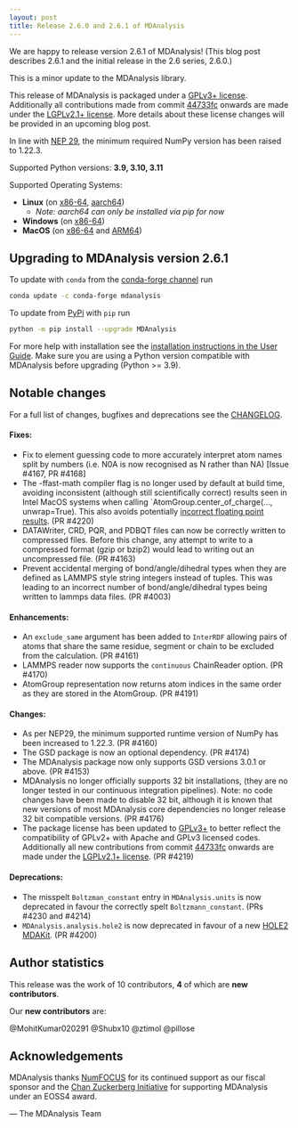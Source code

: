 ```yaml
---
layout: post
title: Release 2.6.0 and 2.6.1 of MDAnalysis
---
```


We are happy to release version 2.6.1 of MDAnalysis!
(This blog post describes 2.6.1 and the initial release in the 2.6 series, 2.6.0.)

This is a minor update to the MDAnalysis library.

This release of MDAnalysis is packaged under a [GPLv3+ license](https://www.gnu.org/licenses/gpl-3.0.en.html).
Additionally all contributions made from commit [44733fc](https://github.com/MDAnalysis/mdanalysis/commit/44733fc214dcfdcc2b7cb3e3705258781bb491bd)
onwards are made under the [LGPLv2.1+ license](https://www.gnu.org/licenses/old-licenses/lgpl-2.1.en.html). More details about these license changes
will be provided in an upcoming blog post.

In line with [NEP 29][], the minimum required NumPy version has
been raised to 1.22.3.

Supported Python versions: **3.9, 3.10, 3.11**

Supported Operating Systems:
  - **Linux** (on [x86-64][], [aarch64][])
    - *Note: aarch64 can only be installed via pip for now*
  - **Windows** (on [x86-64][])
  - **MacOS** (on [x86-64][] and [ARM64][])


## Upgrading to MDAnalysis version 2.6.1

To update with `conda` from the [conda-forge channel][] run

```bash
conda update -c conda-forge mdanalysis
```

To update from [PyPi][] with `pip` run

```bash
python -m pip install --upgrade MDAnalysis
```

For more help with installation see the [installation instructions in the User Guide][]. Make sure you are using a Python version compatible with MDAnalysis before upgrading (Python >= 3.9).


## Notable changes

For a full list of changes, bugfixes and deprecations see the [CHANGELOG][].


#### Fixes:
 - Fix to element guessing code to more accurately interpret atom names split by
   numbers (i.e. N0A is now recognised as N rather than NA) [Issue #4167, PR #4168]
 - The -ffast-math compiler flag is no longer used by default at build time,
   avoiding inconsistent (although still scientifically correct) results seen
   in Intel MacOS systems when calling `AtomGroup.center_of_charge(..., unwrap=True).
   This also avoids potentially [incorrect floating point results][]. (PR #4220)
 - DATAWriter, CRD, PQR, and PDBQT files can now be correctly written to
   compressed files. Before this change, any attempt to write to a compressed
   format (gzip or bzip2) would lead to writing out an uncompressed file. (PR #4163)
 - Prevent accidental merging of bond/angle/dihedral types when they are
   defined as LAMMPS style string integers instead of tuples. This was leading
   to an incorrect number of bond/angle/dihedral types being written to lammps
   data files. (PR #4003)

#### Enhancements:
 - An `exclude_same` argument has been added to `InterRDF` allowing pairs of
   atoms that share the same residue, segment or chain to be excluded from the
   calculation. (PR #4161)
 - LAMMPS reader now supports the `continuous` ChainReader option. (PR #4170)
 - AtomGroup representation now returns atom indices in the same order
   as they are stored in the AtomGroup. (PR #4191)

#### Changes:
 - As per NEP29, the minimum supported runtime version of NumPy has
   been increased to 1.22.3. (PR #4160)
 - The GSD package is now an optional dependency. (PR #4174)
 - The MDAnalysis package now only supports GSD versions 3.0.1 or
   above. (PR #4153)
 - MDAnalysis no longer officially supports 32 bit installations,
   (they are no longer tested in our continuous integration pipelines).
   Note: no code changes have been made to disable 32 bit, although it
   is known that new versions of most MDAnalysis core dependencies no longer
   release 32 bit compatible versions. (PR #4176)
 - The package license has been updated to [GPLv3+](https://www.gnu.org/licenses/gpl-3.0.en.html)
   to better reflect the compatibility of GPLv2+ with Apache and GPLv3 licensed
   codes. Additionally all new contributions from commit [44733fc](https://github.com/MDAnalysis/mdanalysis/commit/44733fc214dcfdcc2b7cb3e3705258781bb491bd)
   onwards are made under the [LGPLv2.1+ license](https://www.gnu.org/licenses/old-licenses/lgpl-2.1.en.html). (PR #4219)

#### Deprecations:
 - The misspelt `Boltzman_constant` entry in `MDAnalysis.units` is now
   deprecated in favour the correctly spelt `Boltzmann_constant`. (PRs #4230 and #4214)
 - `MDAnalysis.analysis.hole2` is now deprecated in favour of a new
   [HOLE2 MDAKit](https://www.mdanalysis.org/hole2-mdakit/). (PR #4200)

## Author statistics

This release was the work of 10 contributors, **4** of which are **new contributors**.

Our **new contributors** are:

@MohitKumar020291
@Shubx10
@ztimol
@pillose

## Acknowledgements

MDAnalysis thanks [NumFOCUS][] for its continued support as our fiscal sponsor and the [Chan Zuckerberg Initiative][] for supporting MDAnalysis under an EOSS4 award.

— The MDAnalysis Team


[x86-64]: https://en.wikipedia.org/wiki/X86-64
[aarch64]: https://en.wikipedia.org/wiki/AArch64
[ppc64le]: https://en.wikipedia.org/wiki/Ppc64
[ARM64]: https://en.wikipedia.org/wiki/Apple_M1
[installation instructions in the User Guide]: https://userguide.mdanalysis.org/stable/installation.html
[conda-forge channel]: https://anaconda.org/conda-forge/mdanalysis
[PyPi]: https://pypi.org/project/MDAnalysis/
[NumFOCUS]: https://www.numfocus.org
[CHANGELOG]: https://github.com/MDAnalysis/mdanalysis/blob/release-2.6.1/package/CHANGELOG
[NEP 29]: https://numpy.org/neps/nep-0029-deprecation_policy.html
[Chan Zuckerberg Initiative]: https://chanzuckerberg.com/
[incorrect floating point results]: https://moyix.blogspot.com/2022/09/someones-been-messing-with-my-subnormals.html
